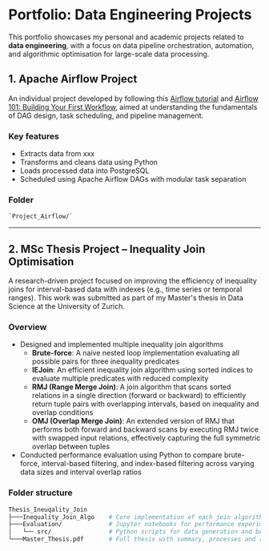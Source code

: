 # Portfolio: Data Engineering Projects

This portfolio showcases my personal and academic projects related to **data engineering**, with a focus on data pipeline orchestration, automation, and algorithmic optimisation for large-scale data processing.

## 1. Apache Airflow Project

An individual project developed by following this [Airflow tutorial](https://youtu.be/3xyoM28B40Y?feature=shared) and [Airflow 101: Building Your First Workflow](https://airflow.apache.org/docs/apache-airflow/stable/tutorial/fundamentals.html), aimed at understanding the fundamentals of DAG design, task scheduling, and pipeline management.


### Key features
- Extracts data from xxx
- Transforms and cleans data using Python
- Loads processed data into PostgreSQL
- Scheduled using Apache Airflow DAGs with modular task separation


### Folder
```sh
`Project_Airflow/`
```
---

## 2. MSc Thesis Project – Inequality Join Optimisation

A research-driven project focused on improving the efficiency of inequality joins for interval-based data with indexes (e.g., time series or temporal ranges). This work was submitted as part of my Master's thesis in Data Science at the University of Zurich.


### Overview
- Designed and implemented multiple inequality join algorithms
  - **Brute-force**: A naive nested loop implementation evaluating all possible pairs for three inequality predicates
  - **IEJoin**: An efficient inequality join algorithm using sorted indices to evaluate multiple predicates with reduced complexity
  - **RMJ (Range Merge Join)**: A join algorithm that scans sorted relations in a single direction (forward or backward) to efficiently return tuple pairs with overlapping intervals, based on inequality and overlap conditions
  - **OMJ (Overlap Merge Join)**: An extended version of RMJ that performs both forward and backward scans by executing RMJ twice with swapped input relations, effectively capturing the full symmetric overlap between tuples
- Conducted performance evaluation using Python to compare brute-force, interval-based filtering, and index-based filtering across varying data sizes and interval overlap ratios


### Folder structure
```sh
Thesis_Ineuqality_Join
├───Inequality_Join_Algo    # Core implementation of each join algorithm variant
├───Evaluation/             # Jupyter notebooks for performance experiments
│   └── src/                # Python scripts for data generation and benchmarking
└───Master_Thesis.pdf       # Full thesis with summary, processes and results
```